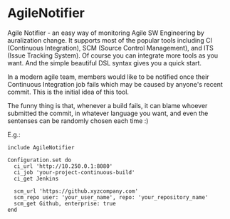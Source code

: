 AgileNotifier
=============

Agile Notifier - an easy way of monitoring Agile SW Engineering by auralization change.  It supports most of the popular tools including CI (Continuous Integration), SCM (Source Control Management), and ITS (Issue Tracking System).  Of course you can integrate more tools as you want.  And the simple beautiful DSL syntax gives you a quick start.

In a modern agile team, members would like to be notified once their Continuous Integration job fails which may be caused by anyone's recent commit.  This is the initial idea of this tool.

The funny thing is that, whenever a build fails, it can blame whoever submitted the commit, in whatever language you want, and even the sentenses can be randomly chosen each time :)

E.g.:
```
include AgileNotifier

Configuration.set do
  ci_url 'http://10.250.0.1:8080'
  ci_job 'your-project-continuous-build'
  ci_get Jenkins

  scm_url 'https://github.xyzcompany.com'
  scm_repo user: 'your_user_name', repo: 'your_repository_name'
  scm_get Github, enterprise: true
end
```

